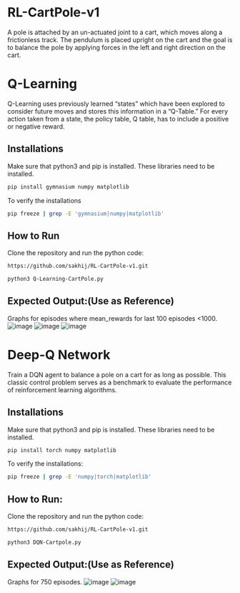 # RL-CartPole-v1
A pole is attached by an un-actuated joint to a cart, which moves along a frictionless track. The pendulum is placed upright on the cart and the goal is to balance the pole by applying forces in the left and right direction on the cart.

# Q-Learning
 Q-Learning uses previously learned “states” which have been explored to consider future moves and stores this information in a “Q-Table.” For every action taken from a state, the policy table, Q table, has to include a positive or negative reward.
 
## Installations
Make sure that python3 and pip is installed. These libraries need to be installed.
```bash
pip install gymnasium numpy matplotlib
```

To verify the installations
```bash
pip freeze | grep -E 'gymnasium|numpy|matplotlib'
```

## How to Run
Clone the repository and run the python code:
```bash
https://github.com/sakhij/RL-CartPole-v1.git
```
```bash
python3 Q-Learning-CartPole.py
```

## Expected Output:(Use as Reference)
Graphs for episodes where mean_rewards for last 100 episodes <1000.
![image](https://github.com/user-attachments/assets/2405ecd2-e337-4aff-90ae-1f79055b1380)
![image](https://github.com/user-attachments/assets/469eef01-fa41-41c9-a186-139e9a550998)
![image](https://github.com/user-attachments/assets/af8eb13f-f1e0-4144-845b-3454cf5cd9d8)

# Deep-Q Network
Train a DQN agent to balance a pole on a cart for as long as possible. This classic control problem serves as a benchmark to evaluate the performance of reinforcement learning algorithms.

## Installations
Make sure that python3 and pip is installed. These libraries need to be installed.
```bash
pip install torch numpy matplotlib
```
To verify the installations:
```bash
pip freeze | grep -E 'numpy|torch|matplotlib'
```
## How to Run:
Clone the repository and run the python code:
```bash
https://github.com/sakhij/RL-CartPole-v1.git
```
```bash
python3 DQN-Cartpole.py
```

## Expected Output:(Use as Reference)
Graphs for 750 episodes.
![image](https://github.com/user-attachments/assets/a1022b55-cfcd-400a-9ad9-1fdc9ca93ec4)
![image](https://github.com/user-attachments/assets/f49e001a-3092-44d5-8f89-653a4ce851c4)

